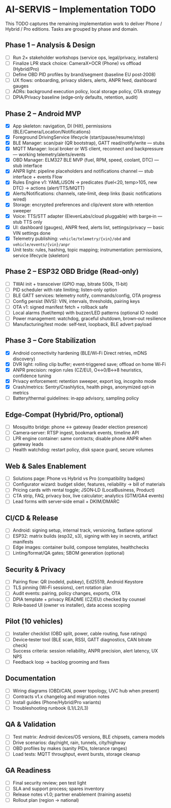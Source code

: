 # AI-SERVIS – Implementation TODO

This TODO captures the remaining implementation work to deliver Phone / Hybrid / Pro editions. Tasks are grouped by phase and domain.

## Phase 1 – Analysis & Design
- [ ] Run 2× stakeholder workshops (service ops, legal/privacy, installers)
- [ ] Finalize LPR stack choice: CameraX+OCR (Phone) vs offload (Hybrid/Pro)
- [ ] Define OBD PID profiles by brand/segment (baseline EU post‑2008)
- [ ] UX flows: onboarding, privacy sliders, alerts, ANPR feed, dashboard gauges
- [ ] ADRs: background execution policy, local storage policy, OTA strategy
- [ ] DPIA/Privacy baseline (edge‑only defaults, retention, audit)

## Phase 2 – Android MVP
- [x] App skeleton: navigation, DI (Hilt), permissions (BLE/Camera/Location/Notifications)
- [x] Foreground DrivingService lifecycle (start/pause/resume/stop)
- [x] BLE Manager: scan/pair (QR bootstrap), GATT read/notify/write — stubs
- [x] MQTT Manager: local broker or WS client, reconnect and backpressure — working telemetry/alerts/events
- [x] OBD Manager: ELM327 BLE MVP (fuel, RPM, speed, coolant, DTC) — stub interface
- [x] ANPR light: pipeline placeholders and notifications channel — stub interface + events Flow
- [x] Rules Engine v1: YAML/JSON → predicates (fuel<20, temp>105, new DTC) → actions (alert/TTS/MQTT)
- [x] Alerts/Notifications: channels, rate‑limit, deep links (basic notifications wired)
- [x] Storage: encrypted preferences and clip/event store with retention sweeper
- [x] Voice: TTS/STT adapter (ElevenLabs/cloud pluggable) with barge‑in — stub TTS only
- [x] UI: dashboard (gauges), ANPR feed, alerts list, settings/privacy — basic VIN settings done
- [x] Telemetry publishing: `vehicle/telemetry/{vin}/obd` and `vehicle/events/{vin}/anpr`
- [x] Unit tests: rules, hashing, topic mapping; instrumentation: permissions, service lifecycle (skeleton)

## Phase 2 – ESP32 OBD Bridge (Read‑only)
- [ ] TWAI init + transceiver (GPIO map, bitrate 500k, 11‑bit)
- [ ] PID scheduler with rate limiting; listen‑only option
- [ ] BLE GATT services: telemetry notify, commands/config, OTA progress
- [ ] Config persist (NVS): VIN, intervals, thresholds, pairing keys
- [ ] OTA v1: signed manifest fetch + rollback safe
- [ ] Local alarms (fuel/temp) with buzzer/LED patterns (optional IO node)
- [ ] Power management: watchdog, graceful shutdown, brown‑out resilience
- [ ] Manufacturing/test mode: self‑test, loopback, BLE advert payload

## Phase 3 – Core Stabilization
- [x] Android connectivity hardening (BLE/Wi‑Fi Direct retries, mDNS discovery)
- [x] DVR light: rolling clip buffer; event‑triggered save; offload on home Wi‑Fi
- [x] ANPR precision: region rules (CZ/EU), O↔0/B↔8 heuristics, confidence tuning
- [x] Privacy enforcement: retention sweeper, export log, incognito mode
- [x] Crash/metrics: Sentry/Crashlytics, health pings, anonymized opt‑in metrics
- [ ] Battery/thermal guidelines: in‑app advisory, sampling policy

## Edge‑Compat (Hybrid/Pro, optional)
- [ ] Mosquitto bridge: phone ↔ gateway (leader election presence)
- [ ] Camera‑server: RTSP ingest, bookmark events, timeline API
- [ ] LPR engine container: same contracts; disable phone ANPR when gateway leads
- [ ] Health watchdog: restart policy, disk space guard, secure volumes

## Web & Sales Enablement
- [ ] Solutions page: Phone vs Hybrid vs Pro (compatibility badges)
- [ ] Configurator wizard: budget slider, features, reliability → bill of materials
- [ ] Pricing cards with rental toggle; JSON‑LD (LocalBusiness, Product)
- [ ] CTA strip, FAQ, privacy box, live calculator; analytics (GTM/GA4 events)
- [ ] Lead forms with server‑side email + DKIM/DMARC

## CI/CD & Release
- [ ] Android: signing setup, internal track, versioning, fastlane optional
- [ ] ESP32: matrix builds (esp32, s3), signing with key in secrets, artifact manifests
- [ ] Edge images: container build, compose templates, healthchecks
- [ ] Linting/format/QA gates; SBOM generation (optional)

## Security & Privacy
- [ ] Pairing flow: QR (nodeId, pubkey), Ed25519, Android Keystore
- [ ] TLS pinning (Wi‑Fi sessions), cert rotation plan
- [ ] Audit events: pairing, policy changes, exports, OTA
- [ ] DPIA template + privacy README (CZ/EU) checked by counsel
- [ ] Role‑based UI (owner vs installer), data access scoping

## Pilot (10 vehicles)
- [ ] Installer checklist (OBD split, power, cable routing, fuse ratings)
- [ ] Device‑tester tool (BLE scan, RSSI, GATT diagnostics, CAN bitrate check)
- [ ] Success criteria: session reliability, ANPR precision, alert latency, UX NPS
- [ ] Feedback loop → backlog grooming and fixes

## Documentation
- [ ] Wiring diagrams (OBD/CAN, power topology, UVC hub when present)
- [ ] Contracts v1.x changelog and migration notes
- [ ] Install guides (Phone/Hybrid/Pro variants)
- [ ] Troubleshooting runbook (L1/L2/L3)

## QA & Validation
- [ ] Test matrix: Android devices/OS versions, BLE chipsets, camera models
- [ ] Drive scenarios: day/night, rain, tunnels, city/highway
- [ ] OBD profiles by makes (sanity PIDs, tolerance ranges)
- [ ] Load tests: MQTT throughput, event bursts, storage cleanup

## GA Readiness
- [ ] Final security review; pen test light
- [ ] SLA and support process; spares inventory
- [ ] Release notes v1.0; partner enablement (training assets)
- [ ] Rollout plan (region → national)
